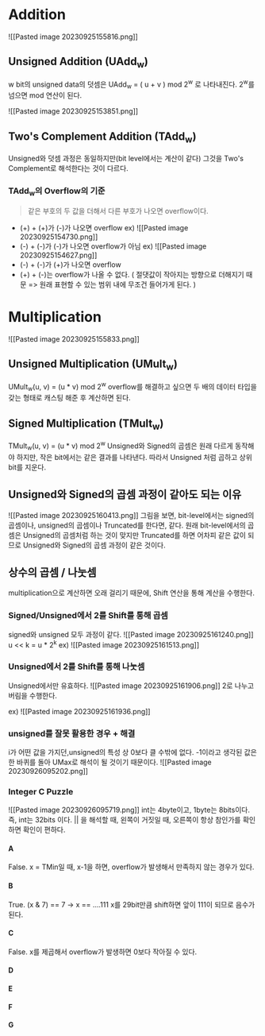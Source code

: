 # Addition

![[Pasted image 20230925155816.png]]
## Unsigned Addition (UAdd<sub>w</sub>)
w bit의 unsigned data의 덧셈은 UAdd<sub>w</sub> = ( u + v ) mod 2<sup>w</sup> 로 나타내진다. 2<sup>w</sup>를 넘으면 mod 연산이 된다.

![[Pasted image 20230925153851.png]]

## Two's Complement Addition (TAdd<sub>w</sub>)
Unsigned와 덧셈 과정은 동일하지만(bit level에서는 계산이 같다) 그것을 Two's Complement로 해석한다는 것이 다르다.

### TAdd<sub>w</sub>의 Overflow의 기준
> 같은 부호의 두 값을 더해서 다른 부호가 나오면 overflow이다.
- (+) + (+)가 (-)가 나오면 overflow
ex)
![[Pasted image 20230925154730.png]]
- (-) + (-)가 (-)가 나오면 overflow가 아님
ex)
![[Pasted image 20230925154627.png]]
- (-) + (-)가 (+)가 나오면 overflow
- (+) + (-)는 overflow가 나올 수 없다. ( 절댓값이 작아지는 방향으로 더해지기 때문 => 원래 표현할 수 있는 범위 내에 무조건 들어가게 된다. )

# Multiplication

![[Pasted image 20230925155833.png]]
## Unsigned Multiplication (UMult<sub>w</sub>)
UMult<sub>w</sub>(u, v) = (u \* v) mod 2<sup>w</sup>
overflow를 해결하고 싶으면 두 배의 데이터 타입을 갖는 형태로 캐스팅 해준 후 계산하면 된다.

## Signed Multiplication (TMult<sub>w</sub>)
TMult<sub>w</sub>(u, v) = (u \* v) mod 2<sup>w</sup> 
Unsigned와 Signed의 곱셈은 원래 다르게 동작해야 하지만, 작은 bit에서는 같은 결과를 나타낸다.
따라서 Unsigned 처럼 곱하고 상위 bit를 지운다.

## Unsigned와 Signed의 곱셈 과정이 같아도 되는 이유

![[Pasted image 20230925160413.png]]
그림을 보면, bit-level에서는 signed의 곱셈이나, unsigned의 곱셈이나 Truncated를 한다면, 같다.
원래 bit-level에서의 곱셈은 Unsigned의 곱셈처럼 하는 것이 맞지만 Truncated를 하면 어차피 같은 값이 되므로 Unsigned와 Signed의 곱셈 과정이 같은 것이다.

## 상수의 곱셈 / 나눗셈
multiplication으로 계산하면 오래 걸리기 때문에, Shift 연산을 통해 계산을 수행한다.
### Signed/Unsigned에서 2를 Shift를 통해 곱셈
signed와 unsigned 모두 과정이 같다.
![[Pasted image 20230925161240.png]]
u << k = u \* 2<sup>k</sup> 
ex)
![[Pasted image 20230925161513.png]]

### Unsigned에서 2를 Shift를 통해 나눗셈
Unsigned에서만 유효하다.
![[Pasted image 20230925161906.png]]
2로 나누고 버림을 수행한다.

ex)
![[Pasted image 20230925161936.png]]

### unsigned를 잘못 활용한 경우 + 해결
i가 어떤 값을 가지던,unsigned의 특성 상 0보다 클 수밖에 없다.
-1이라고 생각된 값은 한 바퀴를 돌아 UMax로 해석이 될 것이기 때문이다.
![[Pasted image 20230926095202.png]]

### Integer C Puzzle
![[Pasted image 20230926095719.png]]
int는 4byte이고, 1byte는 8bits이다. 즉, int는 32bits 이다.
|| 을 해석할 때, 왼쪽이 거짓일 때, 오른쪽이 항상 참인가를 확인하면 확인이 편하다.
#### A
False. x = TMin일 때, x-1을 하면, overflow가 발생해서 만족하지 않는 경우가 있다.
#### B
True.
(x & 7) == 7 → x == ....111
x를 29bit만큼 shift하면 앞이 111이 되므로 음수가 된다.
#### C
False. x를 제곱해서 overflow가 발생하면 0보다 작아질 수 있다.
#### D

#### E

#### F

#### G
